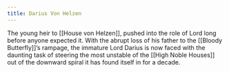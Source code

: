 ```yaml
---
title: Darius Von Helzen
---
```


The young heir to [[House von Helzen]], pushed into the role of Lord long before anyone expected it. With the abrupt loss of his father to the [[Bloody Butterfly]]’s rampage, the immature Lord Darius is now faced with the daunting task of steering the most unstable of the [[High Noble Houses]] out of the downward spiral it has found itself in for a decade.